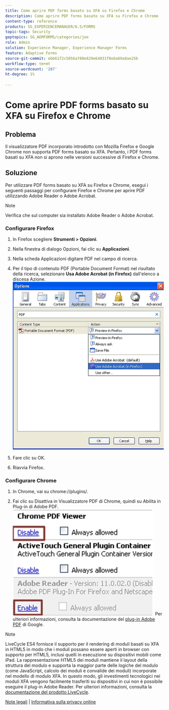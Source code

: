 ```yaml
---
title: Come aprire PDF forms basato su XFA su Firefox e Chrome
description: Come aprire PDF forms basato su XFA su Firefox e Chrome
content-type: reference
products: SG_EXPERIENCEMANAGER/6.5/FORMS
topic-tags: Security
geptopics: SG_AEMFORMS/categories/jee
role: Admin
solution: Experience Manager, Experience Manager Forms
feature: Adaptive Forms
source-git-commit: ebb61f2c5056a780e829e64031f8eba69a8ae25b
workflow-type: tm+mt
source-wordcount: '287'
ht-degree: 1%

---
```


# Come aprire PDF forms basato su XFA su Firefox e Chrome

## Problema  

Il visualizzatore PDF incorporato introdotto con Mozilla Firefox e Google Chrome non supporta PDF forms basato su XFA. Pertanto, i PDF forms basati su XFA non si aprono nelle versioni successive di Firefox e Chrome.

## Soluzione

Per utilizzare PDF forms basato su XFA su Firefox e Chrome, esegui i seguenti passaggi per configurare Firefox e Chrome per aprire PDF utilizzando Adobe Reader o Adobe Acrobat.

>[!NOTE]
> 
> Verifica che sul computer sia installato Adobe Reader o Adobe Acrobat.

### Configurare Firefox

1. In Firefox scegliere **Strumenti > Opzioni**.

1. Nella finestra di dialogo Opzioni, fai clic su **Applicazioni**.

1. Nella scheda Applicazioni digitare PDF nel campo di ricerca.

1. Per il tipo di contenuto PDF (Portable Document Format) nel risultato della ricerca, selezionare **Usa Adobe Acrobat (in Firefox)** dall&#39;elenco a discesa Azione.
   ![use-adobe-acrobat](/help/forms/using/assets/use-adobe-acrobat.png)
1. Fare clic su OK.

1. Riavvia Firefox.

### Configurare Chrome

1. In Chrome, vai su chrome://plugins/.

1. Fai clic su Disattiva in Visualizzatore PDF di Chrome, quindi su Abilita in Plug-in di Adobe PDF.
   ![chrome-pdf-viewer](/help/forms/using/assets/chrome-image.png)
Per ulteriori informazioni, consulta la documentazione del [plug-in Adobe PDF](https://support.google.com/chrome/?hl=en&amp;visit_id=638803785294106945-2276548125&amp;rd=4&amp;topic=3421431#topic=7439538) di Google.

>[!NOTE]
> 
> LiveCycle ES4 fornisce il supporto per il rendering di moduli basati su XFA in HTML5 in modo che i moduli possano essere aperti in browser con supporto per HTML5, inclusi quelli in esecuzione su dispositivi mobili come iPad. La rappresentazione HTML5 dei moduli mantiene il layout della struttura del modulo e supporta la maggior parte delle logiche del modulo (come JavaScript, calcolo dei moduli e convalide dei moduli) incorporate nel modello di modulo XFA. In questo modo, gli investimenti tecnologici nei moduli XFA vengono facilmente trasferiti su dispositivi in cui non è possibile eseguire il plug-in Adobe Reader.
>Per ulteriori informazioni, consulta la [documentazione del prodotto LiveCycle](https://business.adobe.com/products/experience-manager/forms/aem-forms.html).

[Note legali](https://chl-author-preview.corp.adobe.com/content/help/en/legal/legal-notices.html)    |    [Informativa sulla privacy online](https://www.adobe.com/it/privacy.html)
